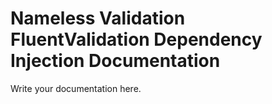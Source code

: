 ﻿# Nameless Validation FluentValidation Dependency Injection Documentation

Write your documentation here.